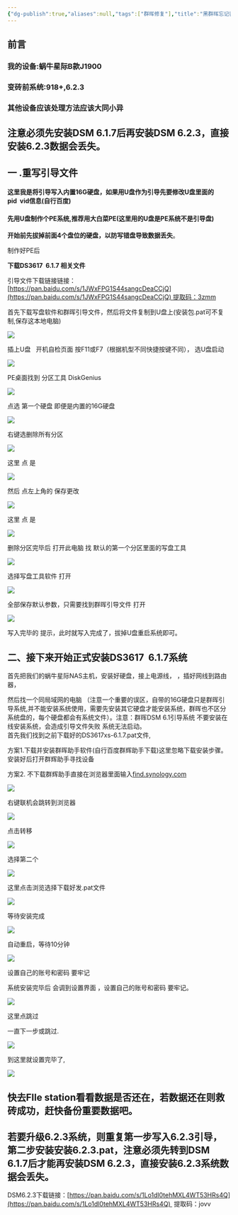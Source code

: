 ```yaml
---
{"dg-publish":true,"aliases":null,"tags":["群晖修复"],"title":"黑群晖忘记密码修复","permalink":"/0102-erjixitong/群晖/黑群晖忘记密码修复/","dgPassFrontmatter":true,"noteIcon":""}
---
```


## 前言
### 我的设备:蜗牛星际B款J1900

### 变砖前系统:918+,6.2.3

### 其他设备应该处理方法应该大同小异

## 注意必须先安装DSM 6.1.7后再安装DSM 6.2.3，直接安装6.2.3数据会丢失。

##  一 .重写引导文件

#### 这里我是将引导写入内置16G硬盘，如果用U盘作为引导先要修改U盘里面的pid  vid信息(自行百度)

#### 先用U盘制作个PE系统,推荐用大白菜PE(这里用的U盘是PE系统不是引导盘)

**开始前先拔掉前面4个盘位的硬盘，以防写错盘导致数据丢失**。

制作好PE后

**下载DS3617  6.1.7 相关文件**

引导文件下载链接链接：[https://pan.baidu.com/s/1JWxFPG1S44sangcDeaCCjQ](https://pan.baidu.com/s/1JWxFPG1S44sangcDeaCCjQ) 提取码：3zmm

首先下载写盘软件和群晖引导文件，然后将文件复制到U盘上(安装包.pat可不复制,保存这本地电脑)

![](https://www.cqwxl.com/wp-content/uploads/2022/04/d4a636b180e1397-scaled.jpg)

插上U盘   开机自检页面 按F11或F7（根据机型不同快捷按键不同）， 选U盘启动

![](https://www.cqwxl.com/wp-content/uploads/2022/04/a79974a67d6ccce-scaled.jpg)

PE桌面找到 分区工具 DiskGenius

![](https://www.cqwxl.com/wp-content/uploads/2022/04/1841c8329b7ec91-scaled.jpg)

点选 第一个硬盘 即便是内置的16G硬盘

![](https://www.cqwxl.com/wp-content/uploads/2022/04/ec7e3a056b9196b-scaled.jpg)

右键选删除所有分区

![](https://www.cqwxl.com/wp-content/uploads/2022/04/f7e94696d3864b5-scaled.jpg)

这里 点 是

![](https://www.cqwxl.com/wp-content/uploads/2022/04/4890b82dd924916-scaled.jpg)

然后 点左上角的 保存更改

![](https://www.cqwxl.com/wp-content/uploads/2022/04/b564f5bcc222501-scaled.jpg)

这里 点 是

![](https://www.cqwxl.com/wp-content/uploads/2022/04/9d48d2167aeea02-scaled.jpg)

删除分区完毕后 打开此电脑 找 默认的第一个分区里面的写盘工具

![](https://www.cqwxl.com/wp-content/uploads/2022/04/07bbcc7e66b6a3a-scaled.jpg)

选择写盘工具软件 打开

![](https://www.cqwxl.com/wp-content/uploads/2022/04/bb7eb7a04f66704-scaled.jpg)

全部保存默认参数，只需要找到群晖引导文件 打开

![](https://www.cqwxl.com/wp-content/uploads/2022/04/4e9d455c02ddeed-scaled.jpg)

写入完毕的 提示，此时就写入完成了，拔掉U盘重启系统即可。

## 二、接下来开始正式安装DS3617  6.1.7系统

首先把我们的蜗牛星际NAS主机，安装好硬盘，接上电源线， ，插好网线到路由器，

然后找一个同局域网的电脑 （注意一个重要的误区，自带的16G硬盘只是群晖引导系统,并不能安装系统使用，需要先安装其它硬盘才能安装系统，群晖也不区分系统盘的，每个硬盘都会有系统文件）。注意：群晖DSM 6.1引导系统 不要安装在线安装系统，会造成引导文件失败 系统无法启动。  
首先我们找到之前下载好的DS3617xs-6.1.7.pat文件,

方案1.下载并安装群晖助手软件(自行百度群辉助手下载)这里忽略下载安装步骤。安装好后打开群辉助手寻找设备

方案2. 不下载群辉助手直接在浏览器里面输入[find.synology.com](https://offlinepkg/ww/recent/src/find.synology.com)

![](https://www.cqwxl.com/wp-content/uploads/2022/04/0b0b532d75459c8-scaled.jpg)

右键联机会跳转到浏览器

![](https://www.cqwxl.com/wp-content/uploads/2022/04/751a39c93278de1.jpg)

点击转移

![](https://www.cqwxl.com/wp-content/uploads/2022/04/39a581cd23c1c35.jpg)

选择第二个

![](https://www.cqwxl.com/wp-content/uploads/2022/04/365af5d0d3ed53d.jpg)

这里点击浏览选择下载好发.pat文件

![](https://www.cqwxl.com/wp-content/uploads/2022/04/2bd6918ee317c7b.jpg)

等待安装完成

![](https://www.cqwxl.com/wp-content/uploads/2022/04/2ffd2b37bfdfa24.jpg)

自动重启，等待10分钟

![](https://www.cqwxl.com/wp-content/uploads/2022/04/27870da8e3acc01.jpg)

设置自己的账号和密码 要牢记

系统安装完毕后 会调到设置界面 ，设置自己的账号和密码 要牢记。

![](https://www.cqwxl.com/wp-content/uploads/2022/04/80857159111da19.jpg)

这里点跳过

一直下一步或跳过.

![](https://www.cqwxl.com/wp-content/uploads/2022/04/a2223c2e6b5bcbd.jpg)

到这里就设置完毕了,

![](https://www.cqwxl.com/wp-content/uploads/2022/04/6d3b5a9c16572a4.jpg)

## 快去FIle station看看数据是否还在，若数据还在则救砖成功，赶快备份重要数据吧。

## 若要升级6.2.3系统，则重复第一步写入6.2.3引导，第二步安装安装6.2.3.pat，注意必须先转到DSM 6.1.7后才能再安装DSM 6.2.3，直接安装6.2.3系统数据会丢失。

DSM6.2.3下载链接：[https://pan.baidu.com/s/1Lo1dl0tehMXL4WT53HRs4Q](https://pan.baidu.com/s/1Lo1dl0tehMXL4WT53HRs4Q)  提取码：jovv